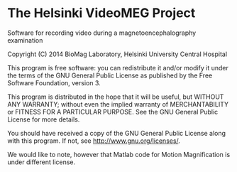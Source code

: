 The Helsinki VideoMEG Project
=============================

Software for recording video during a magnetoencephalography examination

Copyright (C) 2014 BioMag Laboratory, Helsinki University Central Hospital

This program is free software: you can redistribute it and/or modify
it under the terms of the GNU General Public License as published by
the Free Software Foundation, version 3.

This program is distributed in the hope that it will be useful,
but WITHOUT ANY WARRANTY; without even the implied warranty of
MERCHANTABILITY or FITNESS FOR A PARTICULAR PURPOSE.  See the
GNU General Public License for more details.

You should have received a copy of the GNU General Public License
along with this program.  If not, see <http://www.gnu.org/licenses/>.

We would like to note, however that Matlab code for Motion Magnification is
under different license.
